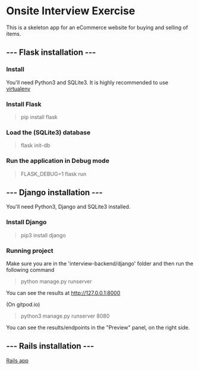 # Onsite Interview Exercise

This is a skeleton app for an eCommerce website for buying and selling of items.

## --- Flask installation ---

### Install
You'll need Python3 and SQLite3. It is highly recommended to use [virtualenv](https://docs.python.org/3/library/venv.html)

### Install Flask
> pip install flask

### Load the (SQLite3) database
> flask init-db

### Run the application in Debug mode
> FLASK_DEBUG=1 flask run

## --- Django installation ---
You'll need Python3, Django and SQLite3 installed.

### Install Django
> pip3 install django

### Running project
Make sure you are in the 'interview-backend/django' folder and then run the following command
> python manage.py runserver

You can see the results at http://127.0.0.1:8000

(On gitpod.io)
> python3 manage.py runserver 8080

You can see the results/endpoints in the "Preview" panel, on the right side.


## --- Rails installation ---
[Rails app](./rails-app/README.md)
